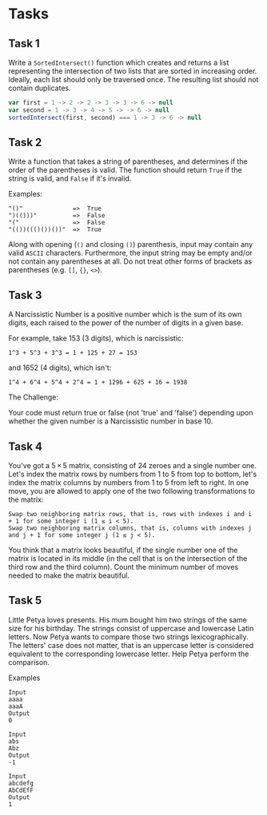 # Tasks

## Task 1

Write a `SortedIntersect()` function which creates and returns a list representing the intersection of two lists that are sorted in increasing order. Ideally, each list should only be traversed once. The resulting list should not contain duplicates.

```js
var first = 1 -> 2 -> 2 -> 3 -> 3 -> 6 -> null
var second = 1 -> 3 -> 4 -> 5 -> -> 6 -> null
sortedIntersect(first, second) === 1 -> 3 -> 6 -> null
```

## Task 2

Write a function that takes a string of parentheses, and determines if the order of the parentheses is valid. The function should return `True` if the string is valid, and `False` if it's invalid.

Examples:

```text
"()"              =>  True
")(()))"          =>  False
"("               =>  False
"(())((()())())"  =>  True
```

Along with opening (`()` and closing `()`) parenthesis, input may contain any valid `ASCII` characters. Furthermore, the input string may be empty and/or not contain any parentheses at all. Do not treat other forms of brackets as parentheses (e.g. `[]`, `{}`, `<>`).

## Task 3

A Narcissistic Number is a positive number which is the sum of its own digits, each raised to the power of the number of digits in a given base.

For example, take 153 (3 digits), which is narcissistic:

```text
1^3 + 5^3 + 3^3 = 1 + 125 + 27 = 153
```

and 1652 (4 digits), which isn't:

```text
1^4 + 6^4 + 5^4 + 2^4 = 1 + 1296 + 625 + 16 = 1938
```

The Challenge:

Your code must return true or false (not 'true' and 'false') depending upon whether the given number is a Narcissistic number in base 10.

## Task 4

You've got a 5 × 5 matrix, consisting of 24 zeroes and a single number one. Let's index the matrix rows by numbers from 1 to 5 from top to bottom, let's index the matrix columns by numbers from 1 to 5 from left to right. In one move, you are allowed to apply one of the two following transformations to the matrix:

```text
Swap two neighboring matrix rows, that is, rows with indexes i and i + 1 for some integer i (1 ≤ i < 5).
Swap two neighboring matrix columns, that is, columns with indexes j and j + 1 for some integer j (1 ≤ j < 5). 
```

You think that a matrix looks beautiful, if the single number one of the matrix is located in its middle (in the cell that is on the intersection of the third row and the third column). Count the minimum number of moves needed to make the matrix beautiful.

## Task 5

Little Petya loves presents. His mum bought him two strings of the same size for his birthday. The strings consist of uppercase and lowercase Latin letters. Now Petya wants to compare those two strings lexicographically. The letters' case does not matter, that is an uppercase letter is considered equivalent to the corresponding lowercase letter. Help Petya perform the comparison.

Examples

```text
Input
aaaa
aaaA
Output
0
```

```text
Input
abs
Abz
Output
-1
```

```text
Input
abcdefg
AbCdEfF
Output
1
```
